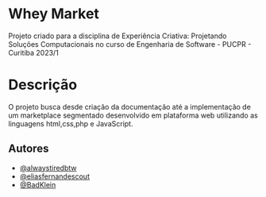 
# Whey Market

Projeto criado para a disciplina de Experiência Criativa: Projetando Soluções Computacionais no curso de Engenharia de Software - PUCPR - Curitiba 2023/1


# Descrição
O projeto busca desde criação da documentação até a implementação de um marketplace segmentado desenvolvido em plataforma web utilizando as linguagens html,css,php e JavaScript.

## Autores
- [@alwaystiredbtw](https://www.github.com/alwaystiredbtw)
- [@eliasfernandescout](https://github.com/eliasfernandescout)
- [@BadKlein](https://github.com/BadKlein)
## 




